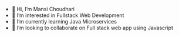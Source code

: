 - 👋 Hi, I’m Mansi Choudhari
- 👀 I’m interested in Fullstack Web Development
- 🌱 I’m currently learning Java Microservices
- 💞️ I’m looking to collaborate on Full stack web app using Javascript

<!---
mansiichoudharii/mansiichoudharii is a ✨ special ✨ repository because its `README.md` (this file) appears on your GitHub profile.
You can click the Preview link to take a look at your changes.
--->
